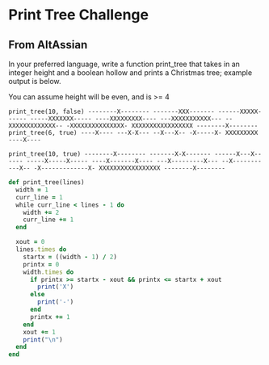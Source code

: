 # Print Tree Challenge
## From AltAssian

In your preferred language, write a function print_tree that takes in an integer height and a boolean hollow and prints a Christmas tree; example output is below.

You can assume height will be even, and is >= 4


`
 print_tree(10, false)
 --------X--------
 -------XXX-------
 ------XXXXX------
 -----XXXXXXX-----
 ----XXXXXXXXX----
 ---XXXXXXXXXXX---
 --XXXXXXXXXXXXX--
 -XXXXXXXXXXXXXXX-
 XXXXXXXXXXXXXXXXX
 --------X--------
`
`
print_tree(6, true)
 ----X----
 ---X-X---
 --X---X--
 -X-----X-
 XXXXXXXXX
 ----X----
`

`
 print_tree(10, true)
 --------X--------
 -------X-X-------
 ------X---X------
 -----X-----X-----
 ----X-------X----
 ---X---------X---
 --X-----------X--
 -X-------------X-
 XXXXXXXXXXXXXXXXX
 --------X--------
`


```ruby
def print_tree(lines)
  width = 1
  curr_line = 1
  while curr_line < lines - 1 do
    width += 2
    curr_line += 1
  end

  xout = 0
  lines.times do
    startx = ((width - 1) / 2)
    printx = 0
    width.times do
      if printx >= startx - xout && printx <= startx + xout
        print('X')
      else
        print('-')
      end
      printx += 1
    end
    xout += 1
    print("\n")
  end
end
```